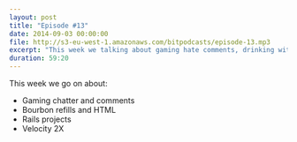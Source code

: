 ```yaml
---
layout: post
title: "Episode #13"
date: 2014-09-03 00:00:00
file: http://s3-eu-west-1.amazonaws.com/bitpodcasts/episode-13.mp3
excerpt: "This week we talking about gaming hate comments, drinking with Rails and Velocity."
duration: 59:20
---
```


This week we go on about:

* Gaming chatter and comments
* Bourbon refills and HTML
* Rails projects
* Velocity 2X
